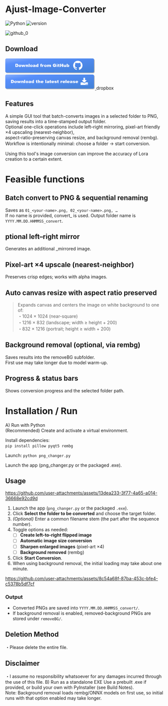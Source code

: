 # Ajust-Image-Converter
<!-- Python (3.10.4) -->
![Python](https://img.shields.io/badge/language-Python-3776AB?style=flat-square&logo=python&logoColor=white)
![version](https://img.shields.io/badge/version-3.10.4-3776AB?style=flat-square&logo=python&logoColor=white)

<img width="600" height="410" alt="github_0" src="https://github.com/user-attachments/assets/f4f263bb-ded5-4b4f-913c-2fae527b0dff" />

## Download
<a href="https://github.com/Sadc2h4/Ajust-Image-Converter/releases/tag/V1.0a">
  <img
    src="https://raw.githubusercontent.com/Sadc2h4/brand-assets/main/button/Download_Button_1.png"
    alt="Download .zip"
    height="48"
  />
</a>
<br>
<a href="https://www.dropbox.com/scl/fi/cguqt5sppbx231t4cm961/Ajust-Image-Converter.zip?rlkey=r7d0n6e5fljcepq7mb2njmgan&st=oqsddfgy&dl=1">
  <img
    src="https://raw.githubusercontent.com/Sadc2h4/brand-assets/main/button/Download_Button_3.png"
    alt="Download .zip"
    height="48"
  />
</a>
dropbox
<br>

## Features
A simple GUI tool that batch-converts images in a selected folder to PNG, saving results into a time-stamped output folder.  
Optional one-click operations include left–right mirroring, pixel-art friendly ×4 upscaling (nearest-neighbor),   
aspect-ratio-preserving canvas resize, and background removal (rembg).  
Workflow is intentionally minimal: choose a folder → start conversion.　  

Using this tool's image conversion can improve the accuracy of Lora creation to a certain extent.


# Feasible functions

## Batch convert to PNG & sequential renaming  
 Saves as 
 ```01_<your-name>.png, 02_<your-name>.png, …```  
 If no name is provided, convert_ is used.
 Output folder name is ```YYYY.MM.DD.HHMMSS_convert```.  

## ptional left–right mirror  
 Generates an additional _mirrored image.  

## Pixel-art ×4 upscale (nearest-neighbor)  
 Preserves crisp edges; works with alpha images.  

## Auto canvas resize with aspect ratio preserved  
 >Expands canvas and centers the image on white background to one of:  
 ・1024 × 1024 (near-square)  
 ・1216 × 832 (landscape; width ≥ height + 200)  
 ・832 × 1216 (portrait; height ≥ width + 200)  

## Background removal (optional, via rembg)  
 Saves results into the removeBG subfolder.  
 First use may take longer due to model warm-up.  

## Progress & status bars  
 Shows conversion progress and the selected folder path.  

# Installation / Run  
A) Run with Python  
(Recommended) Create and activate a virtual environment.  

Install dependencies:  
```pip install pillow pyqt5 rembg```  

Launch:
```python png_changer.py```  

Launch the app (png_changer.py or the packaged .exe).

## Usage

https://github.com/user-attachments/assets/13dea233-3f77-4a65-a014-36668e92cd9d

1. Launch the app (`png_changer.py` or the packaged `.exe`).
2. Click **Select the folder to be converted** and choose the target folder.
3. *(Optional)* Enter a common filename stem (the part after the sequence number).
4. Toggle options as needed:
   - [ ] **Create left-to-right flipped image**
   - [ ] **Automatic image size conversion**
   - [ ] **Sharpen enlarged images** (pixel-art ×4)
   - [ ] **Background removed** (rembg)
5. Click **Start Conversion**.
6. When using background removal, the initial loading may take about one minute.

https://github.com/user-attachments/assets/8c54a68f-87ba-453c-bfe4-c5378b5df7cf

### Output
- Converted PNGs are saved into `YYYY.MM.DD.HHMMSS_convert/`.
- If background removal is enabled, removed-background PNGs are stored under `removeBG/`.

## Deletion Method
・Please delete the entire file.

## Disclaimer
・I assume no responsibility whatsoever for any damages incurred through the use of this file.
B) Run as a standalone EXE
Use a prebuilt .exe if provided, or build your own with PyInstaller (see Build Notes).  
Note: Background removal loads rembg/ONNX models on first use, so initial runs with that option enabled may take longer.  

